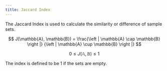 ```yaml
---
title: Jaccard Index
---
```

The Jaccard Index is used to calculate the similarity or difference
of sample sets.

$$
J(\mathbb{A}, \mathbb{B}) =
\frac{\left | \mathbb{A} \cap \mathbb{B} \right |}
{\left | \mathbb{A} \cup \mathbb{B} \right |}
$$

$$
0 \leq J(\mathbb{A}, \mathbb{B}) \leq 1
$$

The index is defined to be 1 if the sets are empty.
